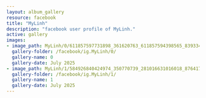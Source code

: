 ```yaml
---
layout: album_gallery
resource: facebook
title: "MyLinh"
description: "facebook user profile of MyLinh."
active: gallery
images:
- image_path: MyLinh/0/611857597731898_361620763_611857594398565_8393347414291536880_n.jpg
  gallery-folder: /facebook/ig.MyLinh/0/
  gallery-name: 0
  gallery-date: July 2025
- image_path: MyLinh/1/584926840424974_350770739_281016631016018_8764173237675760646_n.jpg
  gallery-folder: /facebook/ig.MyLinh/1/
  gallery-name: 1
  gallery-date: July 2025
---
```

